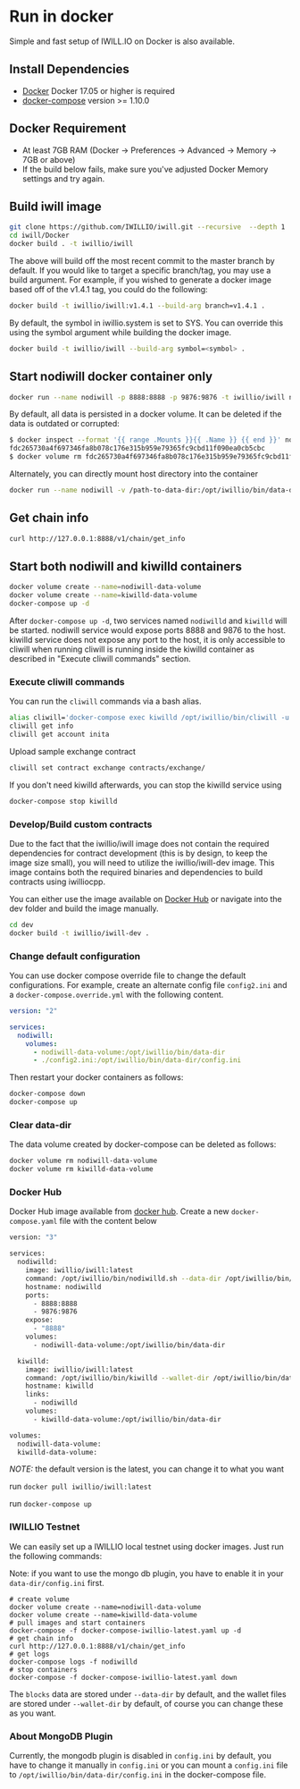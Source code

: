 # Run in docker

Simple and fast setup of IWILL.IO on Docker is also available.

## Install Dependencies

- [Docker](https://docs.docker.com) Docker 17.05 or higher is required
- [docker-compose](https://docs.docker.com/compose/) version >= 1.10.0

## Docker Requirement

- At least 7GB RAM (Docker -> Preferences -> Advanced -> Memory -> 7GB or above)
- If the build below fails, make sure you've adjusted Docker Memory settings and try again.

## Build iwill image

```bash
git clone https://github.com/IWILLIO/iwill.git --recursive  --depth 1
cd iwill/Docker
docker build . -t iwillio/iwill
```

The above will build off the most recent commit to the master branch by default. If you would like to target a specific branch/tag, you may use a build argument. For example, if you wished to generate a docker image based off of the v1.4.1 tag, you could do the following:

```bash
docker build -t iwillio/iwill:v1.4.1 --build-arg branch=v1.4.1 .
```

By default, the symbol in iwillio.system is set to SYS. You can override this using the symbol argument while building the docker image.

```bash
docker build -t iwillio/iwill --build-arg symbol=<symbol> .
```

## Start nodiwill docker container only

```bash
docker run --name nodiwill -p 8888:8888 -p 9876:9876 -t iwillio/iwill nodiwilld.sh -e --http-alias=nodiwill:8888 --http-alias=127.0.0.1:8888 --http-alias=localhost:8888 arg1 arg2
```

By default, all data is persisted in a docker volume. It can be deleted if the data is outdated or corrupted:

```bash
$ docker inspect --format '{{ range .Mounts }}{{ .Name }} {{ end }}' nodiwill
fdc265730a4f697346fa8b078c176e315b959e79365fc9cbd11f090ea0cb5cbc
$ docker volume rm fdc265730a4f697346fa8b078c176e315b959e79365fc9cbd11f090ea0cb5cbc
```

Alternately, you can directly mount host directory into the container

```bash
docker run --name nodiwill -v /path-to-data-dir:/opt/iwillio/bin/data-dir -p 8888:8888 -p 9876:9876 -t iwillio/iwill nodiwilld.sh -e --http-alias=nodiwill:8888 --http-alias=127.0.0.1:8888 --http-alias=localhost:8888 arg1 arg2
```

## Get chain info

```bash
curl http://127.0.0.1:8888/v1/chain/get_info
```

## Start both nodiwill and kiwilld containers

```bash
docker volume create --name=nodiwill-data-volume
docker volume create --name=kiwilld-data-volume
docker-compose up -d
```

After `docker-compose up -d`, two services named `nodiwilld` and `kiwilld` will be started. nodiwill service would expose ports 8888 and 9876 to the host. kiwilld service does not expose any port to the host, it is only accessible to cliwill when running cliwill is running inside the kiwilld container as described in "Execute cliwill commands" section.

### Execute cliwill commands

You can run the `cliwill` commands via a bash alias.

```bash
alias cliwill='docker-compose exec kiwilld /opt/iwillio/bin/cliwill -u http://nodiwilld:8888 --wallet-url http://localhost:8900'
cliwill get info
cliwill get account inita
```

Upload sample exchange contract

```bash
cliwill set contract exchange contracts/exchange/
```

If you don't need kiwilld afterwards, you can stop the kiwilld service using

```bash
docker-compose stop kiwilld
```

### Develop/Build custom contracts

Due to the fact that the iwillio/iwill image does not contain the required dependencies for contract development (this is by design, to keep the image size small), you will need to utilize the iwillio/iwill-dev image. This image contains both the required binaries and dependencies to build contracts using iwilliocpp.

You can either use the image available on [Docker Hub](https://hub.docker.com/r/iwillio/iwill-dev/) or navigate into the dev folder and build the image manually.

```bash
cd dev
docker build -t iwillio/iwill-dev .
```

### Change default configuration

You can use docker compose override file to change the default configurations. For example, create an alternate config file `config2.ini` and a `docker-compose.override.yml` with the following content.

```yaml
version: "2"

services:
  nodiwill:
    volumes:
      - nodiwill-data-volume:/opt/iwillio/bin/data-dir
      - ./config2.ini:/opt/iwillio/bin/data-dir/config.ini
```

Then restart your docker containers as follows:

```bash
docker-compose down
docker-compose up
```

### Clear data-dir

The data volume created by docker-compose can be deleted as follows:

```bash
docker volume rm nodiwill-data-volume
docker volume rm kiwilld-data-volume
```

### Docker Hub

Docker Hub image available from [docker hub](https://hub.docker.com/r/iwillio/iwill/).
Create a new `docker-compose.yaml` file with the content below

```bash
version: "3"

services:
  nodiwilld:
    image: iwillio/iwill:latest
    command: /opt/iwillio/bin/nodiwilld.sh --data-dir /opt/iwillio/bin/data-dir -e --http-alias=nodiwilld:8888 --http-alias=127.0.0.1:8888 --http-alias=localhost:8888
    hostname: nodiwilld
    ports:
      - 8888:8888
      - 9876:9876
    expose:
      - "8888"
    volumes:
      - nodiwill-data-volume:/opt/iwillio/bin/data-dir

  kiwilld:
    image: iwillio/iwill:latest
    command: /opt/iwillio/bin/kiwilld --wallet-dir /opt/iwillio/bin/data-dir --http-server-address=127.0.0.1:8900 --http-alias=localhost:8900 --http-alias=kiwilld:8900
    hostname: kiwilld
    links:
      - nodiwilld
    volumes:
      - kiwilld-data-volume:/opt/iwillio/bin/data-dir

volumes:
  nodiwill-data-volume:
  kiwilld-data-volume:

```

*NOTE:* the default version is the latest, you can change it to what you want

run `docker pull iwillio/iwill:latest`

run `docker-compose up`

### IWILLIO Testnet

We can easily set up a IWILLIO local testnet using docker images. Just run the following commands:

Note: if you want to use the mongo db plugin, you have to enable it in your `data-dir/config.ini` first.

```
# create volume
docker volume create --name=nodiwill-data-volume
docker volume create --name=kiwilld-data-volume
# pull images and start containers
docker-compose -f docker-compose-iwillio-latest.yaml up -d
# get chain info
curl http://127.0.0.1:8888/v1/chain/get_info
# get logs
docker-compose logs -f nodiwilld
# stop containers
docker-compose -f docker-compose-iwillio-latest.yaml down
```

The `blocks` data are stored under `--data-dir` by default, and the wallet files are stored under `--wallet-dir` by default, of course you can change these as you want.

### About MongoDB Plugin

Currently, the mongodb plugin is disabled in `config.ini` by default, you have to change it manually in `config.ini` or you can mount a `config.ini` file to `/opt/iwillio/bin/data-dir/config.ini` in the docker-compose file.
